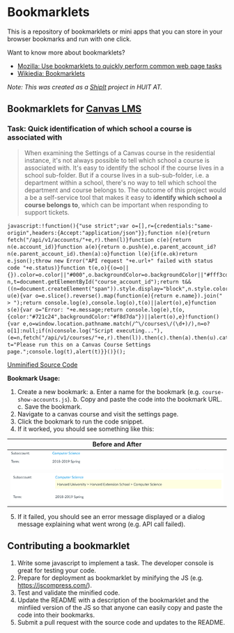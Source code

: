 # Bookmarklets

This is a repository of bookmarklets or mini apps that you can store in your browser bookmarks and run with one click.  

Want to know more about bookmarklets?

- [Mozilla: Use bookmarklets to quickly perform common web page tasks](https://support.mozilla.org/en-US/kb/bookmarklets-perform-common-web-page-tasks)
- [Wikiedia: Bookmarklets](https://en.wikipedia.org/wiki/Bookmarklet)

_Note: This was created as a [ShipIt](https://www.atlassian.com/company/shipit) project in HUIT AT._

## Bookmarklets for [Canvas LMS](https://www.canvaslms.com/)

### Task: Quick identification of which school a course is associated with 

> When examining the Settings of a Canvas course in the residential instance, it's not always possible to tell which school a course is associated with. It's easy to identify the school if the course lives in a school sub-folder. But if a course lives in a sub-sub-folder, i.e. a department within a school, there's no way to tell which school the department and course belongs to. The outcome of this project would a be a self-service tool that makes it easy to **identify which school a course belongs to**, which can be important when responding to support tickets. 

```
javascript:!function(){"use strict";var o=[],r={credentials:"same-origin",headers:{Accept:"application/json"}};function n(e){return fetch("/api/v1/accounts/"+e,r).then(l)}function c(e){return n(e.account_id)}function a(e){return o.push(e),e.parent_account_id?n(e.parent_account_id).then(a):o}function l(e){if(e.ok)return e.json();throw new Error("API request "+e.url+" failed with status code "+e.status)}function t(e,o){(o=o||{}).color=o.color||"#000",o.backgroundColor=o.backgroundColor||"#fff3cd";var n,t=document.getElementById("course_account_id");return t&&((n=document.createElement("span")).style.display="block",n.style.color=o.color,n.style.backgroundColor=o.backgroundColor,n.style.padding=".5em",n.style.marginBottom="1em",n.appendChild(document.createTextNode(e)),t.parentNode.appendChild(n)),t}function u(e){var o=e.slice().reverse().map(function(e){return e.name}).join(" > ");return console.log(e),console.log(o),t(o)||alert(o),e}function s(e){var o="Error: "+e.message;return console.log(e),t(o,{color:"#721c24",backgroundColor:"#f8d7da"})||alert(o),e}!function(){var e,o=window.location.pathname.match(/^\/courses\/(\d+)/),n=o?o[1]:null;if(n)console.log("Script executing..."),(e=n,fetch("/api/v1/courses/"+e,r).then(l)).then(c).then(a).then(u).catch(s);else{var t="Please run this on a Canvas Course Settings page.";console.log(t),alert(t)}}()}();
```

[Unminified Source Code](src/canvaslms-course-show-accounts.js)

**Bookmark Usage:**

1. Create a new bookmark:
    a. Enter a name for the bookmark (e.g. `course-show-accounts.js`).
    b. Copy and paste the code into the bookmark URL.
    c. Save the bookmark.
2. Navigate to a canvas course and visit the settings page.
3. Click the bookmark to run the code snippet.
4. If it worked, you should see something like this:

| Before and After | 
|---|
| ![Before](images/canvaslms-course-show-accounts-before.png) | 
| ![After](images/canvaslms-course-show-accounts-after.png) |

5. If it failed, you should see an error message displayed or a dialog message explaining what went wrong (e.g. API call failed).


## Contributing a bookmarklet

1. Write some javascript to implement a task. The developer console is great for testing your code.
2. Prepare for deployment as bookmarklet by minifying the JS (e.g. https://jscompress.com/). 
3. Test and validate the minified code.
4. Update the README with a description of the bookmarklet and the minfiied version of the JS so that anyone can easily copy and paste the code into their bookmarks.
5. Submit a pull request with the source code and updates to the README.
